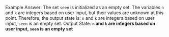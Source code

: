 Example Answer:
The set `seen` is initialized as an empty set. The variables `n` and `k` are integers based on user input, but their values are unknown at this point. Therefore, the output state is: `n` and `k` are integers based on user input, `seen` is an empty set.
Output State: **`n` and `k` are integers based on user input, `seen` is an empty set**